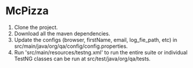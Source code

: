 # McPizza
1. Clone the project.
2. Download all the maven dependencies.
3. Update the configs (browser, firstName, email, log_fie_path, etc) in src/main/java/org/qa/config/config.properties.
4. Run 'src/main/resources/testng.xml' to run the entire suite or individual TestNG classes can be run at src/test/java/org/qa/tests.
